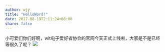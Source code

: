 ```yaml
---
author: wjy
title: "HelloWord!"
date: 2017-08-19T2:11:24+08:00
share: false
---
```


小可爱们你们好啊，wit电子爱好者协会的官网今天正式上线啦，大家是不是已经等很久了呢？
![](http://www.witeaa.tk/images/111.jpg) 
